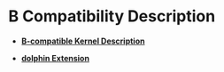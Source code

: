 # B Compatibility Description<a name="EN-US_TOPIC_0000001201277572"></a>

-   **[B-compatible Kernel Description](b-compatible-kernel-description.md)** 

-   **[dolphin Extension](dolphin-Extension.md)**  
